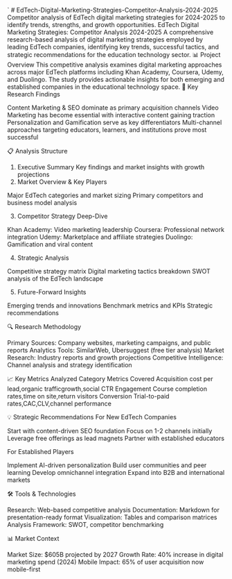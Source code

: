 `  # EdTech-Digital-Marketing-Strategies-Competitor-Analysis-2024-2025
Competitor analysis of EdTech digital marketing strategies for 2024-2025 to identify trends, strengths, and growth opportunities.
EdTech Digital Marketing Strategies: Competitor Analysis 2024-2025
A comprehensive research-based analysis of digital marketing strategies employed by leading EdTech companies, identifying key trends, successful tactics, and strategic recommendations for the education technology sector.
📊 Project Overview
This competitive analysis examines digital marketing approaches across major EdTech platforms including Khan Academy, Coursera, Udemy, and Duolingo. The study provides actionable insights for both emerging and established companies in the educational technology space.
🎯 Key Research Findings

Content Marketing & SEO dominate as primary acquisition channels
Video Marketing has become essential with interactive content gaining traction
Personalization and Gamification serve as key differentiators
Multi-channel approaches targeting educators, learners, and institutions prove most successful

📋 Analysis Structure
1. Executive Summary
Key findings and market insights with growth projections
2. Market Overview & Key Players

Major EdTech categories and market sizing
Primary competitors and business model analysis

3. Competitor Strategy Deep-Dive

Khan Academy: Video marketing leadership
Coursera: Professional network integration
Udemy: Marketplace and affiliate strategies
Duolingo: Gamification and viral content

4. Strategic Analysis

Competitive strategy matrix
Digital marketing tactics breakdown
SWOT analysis of the EdTech landscape

5. Future-Forward Insights

Emerging trends and innovations
Benchmark metrics and KPIs
Strategic recommendations

🔍 Research Methodology

Primary Sources: Company websites, marketing campaigns, and public reports
Analytics Tools: SimilarWeb, Ubersuggest (free tier analysis)
Market Research: Industry reports and growth projections
Competitive Intelligence: Channel analysis and strategy identification

📈 Key Metrics Analyzed
Category                                   Metrics Covered                                                                                                                                                 Acquisition                                cost per lead,organic trafficgrowth,social CTR
Engagement                                 Course completion rates,time on site,return visitors
Conversion                                 Trial-to-paid rates,CAC,CLV,channel performance


💡 Strategic Recommendations
For New EdTech Companies

Start with content-driven SEO foundation
Focus on 1-2 channels initially
Leverage free offerings as lead magnets
Partner with established educators

For Established Players

Implement AI-driven personalization
Build user communities and peer learning
Develop omnichannel integration
Expand into B2B and international markets

🛠 Tools & Technologies

Research: Web-based competitive analysis
Documentation: Markdown for presentation-ready format
Visualization: Tables and comparison matrices
Analysis Framework: SWOT, competitor benchmarking

📊 Market Context

Market Size: $605B projected by 2027
Growth Rate: 40% increase in digital marketing spend (2024)
Mobile Impact: 65% of user acquisition now mobile-first
